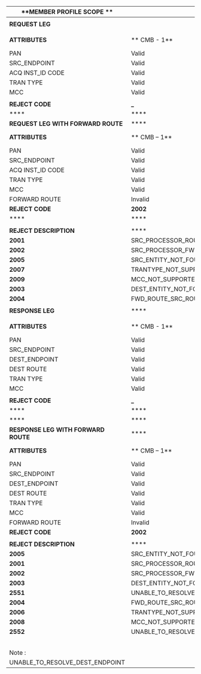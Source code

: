 | **MEMBER PROFILE SCOPE **           | ****                                     | ****           | ****                | ****                | ****               | ****               | ****               | ****               | ****          | ****               | ****          | ****               | ****               | ****                    | ****               | ****               | ****                    | ****               | ****               | ****               | ****               | ****         | ****         | **** |
| ----------------------------------- | ---------------------------------------- | -------------- | ------------------- | ------------------- | ------------------ | ------------------ | ------------------ | ------------------ | ------------- | ------------------ | ------------- | ------------------ | ------------------ | ----------------------- | ------------------ | ------------------ | ----------------------- | ------------------ | ------------------ | ------------------ | ------------------ | ------------ | ------------ | ---- |
|                                     |                                          |                |                     |                     |                    |                    |                    |                    |               |                    |               |                    |                    |                         |                    |                    |                         |                    |                    |                    |                    |              |              |      |
| **REQUEST LEG**                     |                                          |                |                     |                     |                    |                    |                    |                    |               |                    |               |                    |                    |                         |                    |                    |                         |                    |                    |                    |                    |              |              |      |
|                                     |                                          |                |                     |                     |                    |                    |                    |                    |               |                    |               |                    |                    |                         |                    |                    |                         |                    |                    |                    |                    |              |              |      |
| **ATTRIBUTES**                      | **  CMB - 1**                            | ** CMB – 2**   | ** CMB – 3**        | ** CMB – 4**        | **  CMB – 5**      | ** CMB – 6**       | ** CMB – 7**       | ** CMB – 8**       | ** CMB – 9**  | ** CMB – 10**      | ** CMB – 11** | ** CMB – 12**      | ** CMB – 13**      | ** CMB – 14**           | ** CMB – 15**      | ** CMB – 16**      | ** CMB – 17**           |                    | ****               | ****               | ****               | ****         | ****         | **** |
| PAN                                 | Valid                                    | Invalid        | Valid               | Valid               | Valid              | Valid              | Invalid            | Invalid            | Invalid       | Invalid            | Valid         | Valid              | Valid              | Valid                   | Valid              | Valid              | Invalid                 |                    |                    |                    |                    |              |              |      |
| SRC_ENDPOINT                        | Valid                                    | Valid          | Invalid             | Valid               | Valid              | Valid              | Invalid            | Valid              | Valid         | Valid              | Invalid       | Invalid            | Invalid            | Valid                   | Valid              | Valid              | Invalid                 |                    |                    |                    |                    |              |              |      |
| ACQ INST_ID CODE                    | Valid                                    | Valid          | Valid               | Invalid             | Valid              | Valid              | Valid              | Invalid            | Valid         | Valid              | Invalid       | Valid              | Valid              | Invalid                 | Invalid            | Valid              | Invalid                 |                    |                    |                    |                    |              |              |      |
| TRAN TYPE                           | Valid                                    | Valid          | Valid               | Valid               | Invalid            | Valid              | Valid              | Valid              | Invalid       | Valid              | Valid         | Invalid            | Valid              | Invalid                 | Valid              | Invalid            | Invalid                 |                    |                    |                    |                    |              |              |      |
| MCC                                 | Valid                                    | Valid          | Valid               | Valid               | Valid              | Invalid            | Valid              | Valid              | Valid         | Invalid            | Valid         | Valid              | Invalid            | Valid                   | Invalid            | Invalid            | Invalid                 |                    |                    |                    |                    |              |              |      |
|                                     |                                          |                |                     |                     |                    |                    |                    |                    |               |                    |               |                    |                    |                         |                    |                    |                         |                    |                    |                    |                    |              |              |      |
| **REJECT  CODE**                    | **_**                                    | **2003**       | **2001/2005**       | **2001/2005**       | **2007**           | **2009**           | **2003/2005/2001** | **2003/2001/2005** | **2003/2007** | **2003/2009**      | **2001/2005** | **2001/2005/2007** | **2001/2005/2009** | **2001/2005/2007**      | **2001/2005/2009** | **2003/2009**      | ****                    |                    |                    |                    |                    |              |              |      |
| ****                                | ****                                     | ****           | ****                | ****                | ****               | ****               | ****               | ****               |               |                    |               |                    |                    |                         |                    |                    |                         |                    |                    |                    |                    |              |              |      |
| **REQUEST LEG WITH FORWARD ROUTE**  | ****                                     | ****           | ****                | ****                | ****               | ****               | ****               | ****               |               |                    |               |                    |                    |                         |                    |                    |                         |                    |                    |                    |                    |              |              |      |
| **ATTRIBUTES**                      | ** CMB – 1**                             | ** CMB – 2**   | ** CMB – 3**        | ** CMB – 4**        | ** CMB – 5**       | ** CMB – 6**       | ****               | ****               |               |                    |               |                    |                    |                         |                    |                    |                         |                    |                    |                    |                    |              |              |      |
| PAN                                 | Valid                                    | Valid          | Invalid             | Valid               | Valid              | Valid              |                    | ****               |               |                    |               |                    |                    |                         |                    |                    |                         |                    |                    |                    |                    |              |              |      |
| SRC_ENDPOINT                        | Valid                                    | Invalid        | Valid               | Valid               | Valid              | Valid              |                    | ****               |               |                    |               |                    |                    |                         |                    |                    |                         |                    |                    |                    |                    |              |              |      |
| ACQ INST_ID CODE                    | Valid                                    | Valid          | Valid               | Invalid             | Valid              | Valid              |                    | ****               |               |                    |               |                    |                    |                         |                    |                    |                         |                    |                    |                    |                    |              |              |      |
| TRAN TYPE                           | Valid                                    | Valid          | Valid               | Valid               | Invalid            | Valid              |                    | ****               |               |                    |               |                    |                    |                         |                    |                    |                         |                    |                    |                    |                    |              |              |      |
| MCC                                 | Valid                                    | Valid          | Valid               | Valid               | Valid              | Invalid            |                    | ****               |               |                    |               |                    |                    |                         |                    |                    |                         |                    |                    |                    |                    |              |              |      |
| FORWARD ROUTE                       | Invalid                                  | Valid          | Invalid             | Invalid             | Invalid            | Invalid            |                    | ****               |               |                    |               |                    |                    |                         |                    |                    |                         |                    |                    |                    |                    |              |              |      |
| **REJECT  CODE**                    | **2002**                                 | **2001//2005** | **2002//2005/2001** | **2002//2005/2001** | **2007/2002**      | **2009/2002**      | ****               | ****               |               |                    |               |                    |                    |                         |                    |                    |                         |                    |                    |                    |                    |              |              |      |
| ****                                | ****                                     | ****           | ****                | ****                | ****               | ****               | ****               | ****               |               |                    |               |                    |                    |                         |                    |                    |                         |                    |                    |                    |                    |              |              |      |
|                                     |                                          |                |                     |                     |                    |                    |                    |                    |               |                    |               |                    |                    |                         |                    |                    |                         |                    |                    |                    |                    |              |              |      |
| **REJECT DESCRIPTION**              | ****                                     | ****           | ****                | ****                | ****               | ****               | ****               | ****               | ****          | ****               | ****          | ****               | ****               | ****                    | ****               | ****               | ****                    | ****               | ****               | ****               | ****               | ****         | ****         | **** |
| **2001**                            | SRC_PROCESSOR_ROUTE_INVALID_COMBINATION  |                |                     |                     |                    |                    |                    |                    |               |                    |               |                    |                    |                         |                    |                    |                         |                    |                    |                    |                    |              |              |      |
| **2002**                            | SRC_PROCESSOR_FWD_ROUTE_INVALID_COMBINATION |                |                     |                     |                    |                    |                    |                    |               |                    |               |                    |                    |                         |                    |                    |                         |                    |                    |                    |                    |              |              |      |
| **2005**                            | SRC_ENTITY_NOT_FOUND                     |                |                     |                     |                    |                    |                    |                    |               |                    |               |                    |                    |                         |                    |                    |                         |                    |                    |                    |                    |              |              |      |
| **2007**                            | TRANTYPE_NOT_SUPPORTED_FOR_SRC_ENTITY    |                |                     |                     |                    |                    |                    |                    |               |                    |               |                    |                    |                         |                    |                    |                         |                    |                    |                    |                    |              |              |      |
| **2009**                            | MCC_NOT_SUPPORTED_FOR_SRC_ENTITY         |                |                     |                     |                    |                    |                    |                    |               |                    |               |                    |                    |                         |                    |                    |                         |                    |                    |                    |                    |              |              |      |
| **2003**                            | DEST_ENTITY_NOT_FOUND                    |                |                     |                     |                    |                    |                    |                    |               |                    |               |                    |                    |                         |                    |                    |                         |                    |                    |                    |                    |              |              |      |
| **2004**                            | FWD_ROUTE_SRC_ROUTE_INVALID_COMBINATION  |                |                     |                     |                    |                    |                    |                    |               |                    |               |                    |                    |                         |                    |                    |                         |                    |                    |                    |                    |              |              |      |
|                                     |                                          |                |                     |                     |                    |                    |                    |                    |               |                    |               |                    |                    |                         |                    |                    |                         |                    |                    |                    |                    |              |              |      |
| **RESPONSE LEG**                    | ****                                     | ****           | ****                | ****                | ****               | ****               | ****               | ****               | ****          | ****               | ****          | ****               | ****               | ****                    | ****               | ****               | ****                    | ****               | ****               | ****               | ****               | ****         | ****         | **** |
|                                     |                                          |                |                     |                     |                    |                    |                    |                    |               |                    |               |                    |                    |                         |                    |                    |                         |                    |                    |                    |                    |              |              |      |
| **ATTRIBUTES**                      | **  CMB - 1**                            | ** CMB – 2**   | ** CMB – 3**        | ** CMB – 4**        | **  CMB – 5**      | **CMB – 7**        | **CMB – 8**        | **CMB – 9**        | **CMB – 10**  | **CMB – 11**       | **CMB – 12**  | **CMB – 13**       | **CMB – 13**       | **CMB – 14**            | **CMB – 15**       | **CMB – 16**       | **CMB – 17**            | **CMB – 18**       | **CMB – 19**       | **CMB – 20**       | **CMB – 21**       | **CMB – 22** | **CMB – 23** |      |
| PAN                                 | Valid                                    | Invalid        | Valid               | Valid               | Valid              | Valid              | Valid              | Invalid            | Invalid       | Invalid            | Invalid       | Invalid            | Valid              | Valid                   | Valid              | Valid              | Valid                   | Valid              | Valid              | Valid              | Valid              | Valid        | Invalid      |      |
| SRC_ENDPOINT                        | Valid                                    | Valid          | Invalid             | Valid               | Valid              | Valid              | Valid              | Invalid            | Valid         | Valid              | Valid         | Valid              | Invalid            | Invalid                 | Invalid            | Invalid            | Valid                   | Valid              | Valid              | Valid              | Valid              | Valid        | Invalid      |      |
| DEST_ENDPOINT                       | Valid                                    | Valid          | Valid               | Invalid             | Valid              | Valid              | Valid              | Valid              | Invalid       | Valid              | Valid         | Valid              | Invalid            | Valid                   | Valid              | Valid              | Invalid                 | Invalid            | Invalid            | Valid              | Valid              | Valid        | Invalid      |      |
| DEST ROUTE                          | Valid                                    | Valid          | Valid               | Valid               | Invalid            | Valid              | Valid              | Valid              | Valid         | Invalid            | Valid         | Valid              | Valid              | Invalid                 | Valid              | Valid              | Invalid                 | Valid              | Valid              | Invalid            | Invalid            | Valid        | Invalid      |      |
| TRAN TYPE                           | Valid                                    | Valid          | Valid               | Valid               | Valid              | Invalid            | Valid              | Valid              | Valid         | Valid              | Invalid       | Valid              | Valid              | Valid                   | Invalid            | Valid              | Valid                   | Invalid            | Valid              | Invalid            | Valid              | Invalid      | Invalid      |      |
| MCC                                 | Valid                                    | Valid          | Valid               | Valid               | Valid              | Valid              | Invalid            | Valid              | Valid         | Valid              | Valid         | Invalid            | Valid              | Valid                   | Valid              | Invalid            | Valid                   | Valid              | Invalid            | Valid              | Invalid            | Invalid      | Invalid      |      |
|                                     |                                          |                |                     |                     |                    |                    |                    |                    |               |                    |               |                    |                    |                         |                    |                    |                         |                    |                    |                    |                    |              |              |      |
| **REJECT  CODE**                    | **_**                                    | **2005**       | **2001/2005**       | **2005/2552**       | **2551/2004**      | **2006**           | **2008**           | **2005/2001**      | **2005/2552** | **2551/2004/2005** | **2005/2006** | **2008/2005**      | **2001/2005/2552** | **2551/2004/2005/2001** | **2001/2005/2006** | **2001/2005/2008** | **2005/2552/2551/2004** | **2005/2552/2006** | **2005/2552/2008** | **2551/2004/2006** | **2551/2004/2008** | 2006/2008    |              |      |
| ****                                | ****                                     | ****           | ****                | ****                | ****               | ****               | ****               | ****               | ****          |                    |               |                    |                    |                         |                    |                    |                         |                    |                    |                    |                    |              |              |      |
| ****                                | ****                                     | ****           | ****                | ****                | ****               | ****               | ****               | ****               | ****          |                    |               |                    |                    |                         |                    |                    |                         |                    |                    |                    |                    |              |              |      |
| **RESPONSE LEG WITH FORWARD ROUTE** | ****                                     | ****           | ****                | ****                | ****               | ****               | ****               | ****               | ****          |                    |               |                    |                    |                         |                    |                    |                         |                    |                    |                    |                    |              |              |      |
| **ATTRIBUTES**                      | ** CMB – 1**                             | ** CMB – 2**   | ** CMB – 3**        | ** CMB – 4**        | ** CMB – 5**       | ** CMB – 6**       | ** CMB – 7**       | ** CMB – 8**       | ****          |                    |               |                    |                    |                         |                    |                    |                         |                    |                    |                    |                    |              |              |      |
| PAN                                 | Valid                                    | Valid          | Invalid             | Valid               | Valid              | Valid              | Valid              | Valid              | ****          |                    |               |                    |                    |                         |                    |                    |                         |                    |                    |                    |                    |              |              |      |
| SRC_ENDPOINT                        | Valid                                    | Invalid        | Valid               | Invalid             | Valid              | Valid              | Valid              | Valid              | ****          |                    |               |                    |                    |                         |                    |                    |                         |                    |                    |                    |                    |              |              |      |
| DEST_ENDPOINT                       | Valid                                    | Valid          | Valid               | Valid               | Invalid            | Valid              | Valid              | Valid              | ****          |                    |               |                    |                    |                         |                    |                    |                         |                    |                    |                    |                    |              |              |      |
| DEST ROUTE                          | Valid                                    | Valid          | Valid               | Valid               | Valid              | Invalid            | Valid              | Valid              | ****          |                    |               |                    |                    |                         |                    |                    |                         |                    |                    |                    |                    |              |              |      |
| TRAN TYPE                           | Valid                                    | Valid          | Valid               | Valid               | Valid              | Valid              | Invalid            | Valid              | ****          |                    |               |                    |                    |                         |                    |                    |                         |                    |                    |                    |                    |              |              |      |
| MCC                                 | Valid                                    | Valid          | Valid               | Valid               | Valid              | Valid              | Valid              | Invalid            | ****          |                    |               |                    |                    |                         |                    |                    |                         |                    |                    |                    |                    |              |              |      |
| FORWARD ROUTE                       | Invalid                                  | Valid          | Invalid             | Invalid             | Invalid            | Invalid            | Invalid            | Invalid            | ****          |                    |               |                    |                    |                         |                    |                    |                         |                    |                    |                    |                    |              |              |      |
| **REJECT  CODE**                    | **2002**                                 | **2001/2005**  | **2005/2002**       | **2001/2005/2002**  | **2005/2552/2002** | **2551/2004/2002** | **2006/2002**      | **2008/2002**      | ****          |                    |               |                    |                    |                         |                    |                    |                         |                    |                    |                    |                    |              |              |      |
|                                     |                                          |                |                     |                     |                    |                    |                    |                    |               |                    |               |                    |                    |                         |                    |                    |                         |                    |                    |                    |                    |              |              |      |
| **REJECT DESCRIPTION**              | ****                                     | ****           | ****                | ****                | ****               | ****               | ****               | ****               | ****          | ****               | ****          | ****               | ****               | ****                    | ****               | ****               | ****                    | ****               | ****               | ****               | ****               | ****         | ****         | **** |
| **2005**                            | SRC_ENTITY_NOT_FOUND                     | ****           |                     |                     |                    |                    |                    |                    |               |                    |               |                    |                    |                         |                    |                    |                         |                    |                    |                    |                    |              |              |      |
| **2001**                            | SRC_PROCESSOR_ROUTE_INVALID_COMBINATION  |                |                     |                     |                    |                    |                    |                    |               |                    |               |                    |                    |                         |                    |                    |                         |                    |                    |                    |                    |              |              |      |
| **2002**                            | SRC_PROCESSOR_FWD_ROUTE_INVALID_COMBINATION |                |                     |                     |                    |                    |                    |                    |               |                    |               |                    |                    |                         |                    |                    |                         |                    |                    |                    |                    |              |              |      |
| **2003**                            | DEST_ENTITY_NOT_FOUND                    |                |                     |                     |                    |                    |                    |                    |               |                    |               |                    |                    |                         |                    |                    |                         |                    |                    |                    |                    |              |              |      |
| **2551**                            | UNABLE_TO_RESOLVE_DEST_ROUTE             |                |                     |                     |                    |                    |                    |                    |               |                    |               |                    |                    |                         |                    |                    |                         |                    |                    |                    |                    |              |              |      |
| **2004**                            | FWD_ROUTE_SRC_ROUTE_INVALID_COMBINATION  |                |                     |                     |                    |                    |                    |                    |               |                    |               |                    |                    |                         |                    |                    |                         |                    |                    |                    |                    |              |              |      |
| **2006**                            | TRANTYPE_NOT_SUPPORTED_FOR_DEST_ENTITY   |                |                     |                     |                    |                    |                    |                    |               |                    |               |                    |                    |                         |                    |                    |                         |                    |                    |                    |                    |              |              |      |
| **2008**                            | MCC_NOT_SUPPORTED_FOR_DEST_ENTITY        |                |                     |                     |                    |                    |                    |                    |               |                    |               |                    |                    |                         |                    |                    |                         |                    |                    |                    |                    |              |              |      |
| **2552**                            | UNABLE_TO_RESOLVE_DEST_ENDPOINT          |                |                     |                     |                    |                    |                    |                    |               |                    |               |                    |                    |                         |                    |                    |                         |                    |                    |                    |                    |              |              |      |
|                                     |                                          |                |                     |                     |                    |                    |                    |                    |               |                    |               |                    |                    |                         |                    |                    |                         |                    |                    |                    |                    |              |              |      |
|                                     |                                          |                |                     |                     |                    |                    |                    |                    |               |                    |               |                    |                    |                         |                    |                    |                         |                    |                    |                    |                    |              |              |      |
|                                     |                                          |                |                     |                     |                    |                    |                    |                    |               |                    |               |                    |                    |                         |                    |                    |                         |                    |                    |                    |                    |              |              |      |
|                                     |                                          |                |                     |                     |                    |                    |                    |                    |               |                    |               |                    |                    |                         |                    |                    |                         |                    |                    |                    |                    |              |              |      |
|                                     |                                          |                |                     |                     |                    |                    |                    |                    |               |                    |               |                    |                    |                         |                    |                    |                         |                    |                    |                    |                    |              |              |      |
| Note :                              |                                          |                |                     |                     |                    |                    |                    |                    |               |                    |               |                    |                    |                         |                    |                    |                         |                    |                    |                    |                    |              |              |      |
| UNABLE_TO_RESOLVE_DEST_ENDPOINT     |                                          |                |                     |                     |                    |                    |                    |                    |               |                    |               |                    |                    |                         |                    |                    |                         |                    |                    |                    |                    |              |              |      |